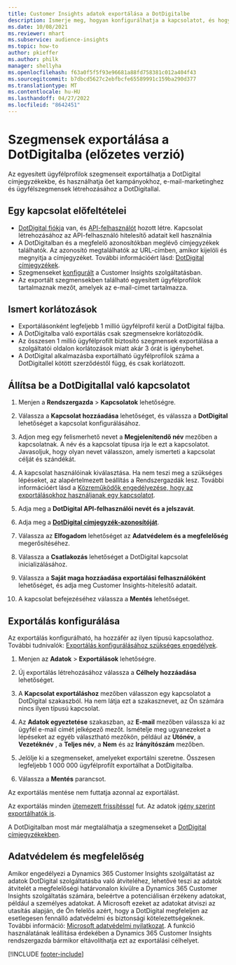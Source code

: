 ```yaml
---
title: Customer Insights adatok exportálása a DotDigitalbe
description: Ismerje meg, hogyan konfigurálhatja a kapcsolatot, és hogyan exportálhatja a DotDigitalba.
ms.date: 10/08/2021
ms.reviewer: mhart
ms.subservice: audience-insights
ms.topic: how-to
author: pkieffer
ms.author: philk
manager: shellyha
ms.openlocfilehash: f63a0f5f5f93e96681a88fd758381c012a404f43
ms.sourcegitcommit: b7dbcd5627c2ebfbcfe65589991c159ba290d377
ms.translationtype: MT
ms.contentlocale: hu-HU
ms.lasthandoff: 04/27/2022
ms.locfileid: "8642451"
---
```

# <a name="export-segments-to-dotdigital-preview"></a>Szegmensek exportálása a DotDigitalba (előzetes verzió)

Az egyesített ügyfélprofilok szegmenseit exportálhatja a DotDigital címjegyzékekbe, és használhatja őet kampányokhoz, e-mail-marketinghez és ügyfélszegmensek létrehozásához a DotDigitallal. 

## <a name="prerequisites-for-a-connection"></a>Egy kapcsolat előfeltételei

-   [DotDigital fiókja](https://dotdigital.com/) van, és [API-felhasználót](https://support.dotdigital.com/hc/articles/115001718730-How-do-I-create-an-API-user) hozott létre. Kapcsolat létrehozásához az API-felhasználó hitelesítő adatait kell használnia
-   A DotDigitalban és a megfelelő azonosítókban meglévő címjegyzékek találhatók. Az azonosító megtalálhatók az URL-címben, amikor kijelöli és megnyitja a címjegyzéket. További információért lásd: [DotDigital címjegyzékek](https://support.dotdigital.com/hc/articles/212211968-Creating-an-address-book).
-   Szegmenseket [konfigurált](segments.md) a Customer Insights szolgáltatásban.
-   Az exportált szegmensekben található egyesített ügyfélprofilok tartalmaznak mezőt, amelyek az e-mail-címet tartalmazza.

## <a name="known-limitations"></a>Ismert korlátozások

- Exportálásonként legfeljebb 1 millió ügyfélprofil kerül a DotDigital fájlba.
- A DotDigitalba való exportálás csak szegmensekre korlátozódik.
- Az összesen 1 millió ügyfélprofilt biztosító szegmensek exportálása a szolgáltatói oldalon korlátozások miatt akár 3 órát is igénybehet. 
- A DotDigital alkalmazásba exportálható ügyfélprofilok száma a DotDigitallel kötött szerződéstől függ, és csak korlátozott.

## <a name="set-up-connection-to-dotdigital"></a>Állítsa be a DotDigitallal való kapcsolatot

1. Menjen a **Rendszergazda** > **Kapcsolatok** lehetőségre.

1. Válassza a **Kapcsolat hozzáadása** lehetőséget, és válassza a **DotDigital** lehetőséget a kapcsolat konfigurálásához.

1. Adjon meg egy felismerhető nevet a **Megjelenítendő név** mezőben a kapcsolatnak. A név és a kapcsolat típusa írja le ezt a kapcsolatot. Javasoljuk, hogy olyan nevet válasszon, amely ismerteti a kapcsolat célját és szándékát.

1. A kapcsolat használóinak kiválasztása. Ha nem teszi meg a szükséges lépéseket, az alapértelmezett beállítás a Rendszergazdák lesz. További információért lásd a [Közreműködők engedélyezése, hogy az exportálásokhoz használjanak egy kapcsolatot](connections.md#allow-contributors-to-use-a-connection-for-exports).

1. Adja meg a **DotDigital API-felhasználói nevét és a jelszavát**. 

1. Adja meg a **[DotDigital címjegyzék-azonosítóját](https://support.dotdigital.com/hc/articles/212211968-Creating-an-address-book)**.

1. Válassza az **Elfogadom** lehetőséget az **Adatvédelem és a megfelelőség** megerősítéséhez.

1. Válassza a **Csatlakozás** lehetőséget a DotDigital kapcsolat inicializálásához.

1. Válassza a **Saját maga hozzáadása exportálási felhasználóként** lehetőséget, és adja meg Customer Insights-hitelesítő adatait.

1. A kapcsolat befejezéséhez válassza a **Mentés** lehetőséget. 

## <a name="configure-an-export"></a>Exportálás konfigurálása

Az exportálás konfigurálható, ha hozzáfér az ilyen típusú kapcsolathoz. További tudnivalók: [Exportálás konfigurálásához szükséges engedélyek](export-destinations.md#set-up-a-new-export).

1. Menjen az **Adatok** > **Exportálások** lehetőségre.

1. Új exportálás létrehozásához válassza a **Célhely hozzáadása** lehetőséget.

1. A **Kapcsolat exportáláshoz** mezőben válasszon egy kapcsolatot a DotDigital szakaszból. Ha nem látja ezt a szakasznevet, az Ön számára nincs ilyen típusú kapcsolat.


1. Az **Adatok egyeztetése** szakaszban, az **E-mail** mezőben válassza ki az ügyfél e-mail címét jelképező mezőt. Ismételje meg ugyanezeket a lépéseket az egyéb választható mezőkön, például az **Utónév**, a **Vezetéknév** , a **Teljes név**, a **Nem** és az **Irányítószám** mezőben.

1. Jelölje ki a szegmenseket, amelyeket exportálni szeretne. Összesen legfeljebb 1 000 000 ügyfélprofilt exportálhat a DotDigitalba.

1. Válassza a **Mentés** parancsot.

Az exportálás mentése nem futtatja azonnal az exportálást.

Az exportálás minden [ütemezett frissítéssel](system.md#schedule-tab) fut. Az adatok [igény szerint exportálhatók is](export-destinations.md#run-exports-on-demand). 
 
A DotDigitalban most már megtalálhatja a szegmenseket a [DotDigital címjegyzékekben](https://support.dotdigital.com/hc/articles/212211968-Creating-an-address-book).


## <a name="data-privacy-and-compliance"></a>Adatvédelem és megfelelőség

Amikor engedélyezi a Dynamics 365 Customer Insights szolgáltatást az adatok DotDigital szolgáltatásba való átviteléhez, lehetővé teszi az adatok átvitelét a megfelelőségi határvonalon kívülre a Dynamics 365 Customer Insights szolgáltatás számára, beleértve a potenciálisan érzékeny adatokat, például a személyes adatokat. A Microsoft ezeket az adatokat átviszi az utasítás alapján, de Ön felelős azért, hogy a DotDigital megfeleljen az esetlegesen fennálló adatvédelmi és biztonsági kötelezettségeknek. További információ: [Microsoft adatvédelmi nyilatkozat](https://go.microsoft.com/fwlink/?linkid=396732).
A funkció használatának leállítása érdekében a Dynamics 365 Customer Insights rendszergazda bármikor eltávolíthatja ezt az exportálási célhelyet.


[!INCLUDE [footer-include](includes/footer-banner.md)]
